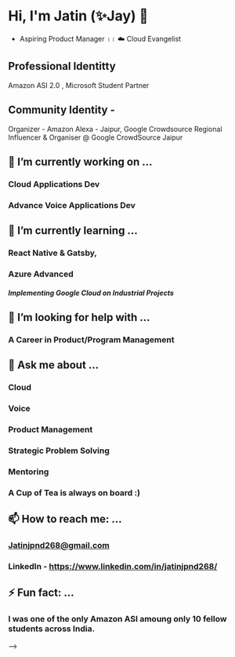 # Hi, I'm Jatin (✨Jay) 👋
- Aspiring Product Manager ।। ☁️ Cloud Evangelist

## Professional Identitty
Amazon ASI 2.0 , Microsoft Student Partner

## Community Identity -
Organizer - Amazon Alexa - Jaipur, Google Crowdsource Regional Influencer & Organiser @ Google CrowdSource Jaipur


## 🔭 I’m currently working on ...

### Cloud Applications Dev
### Advance Voice Applications Dev

## 🌱 I’m currently learning ...

### React Native & Gatsby, 
### Azure Advanced
##### Implementing Google Cloud on Industrial Projects

## 🤔 I’m looking for help with ...
### A Career in Product/Program Management

## 💬 Ask me about ...
### Cloud 
### Voice
### Product Management
### Strategic Problem Solving
### Mentoring
### A Cup of Tea is always on board :)

## 📫 How to reach me: ...
### Jatinjpnd268@gmail.com
### LinkedIn - https://www.linkedin.com/in/jatinjpnd268/

## ⚡ Fun fact: ...
### I was one of the only Amazon ASI amoung only 10 fellow students across India.
-->
